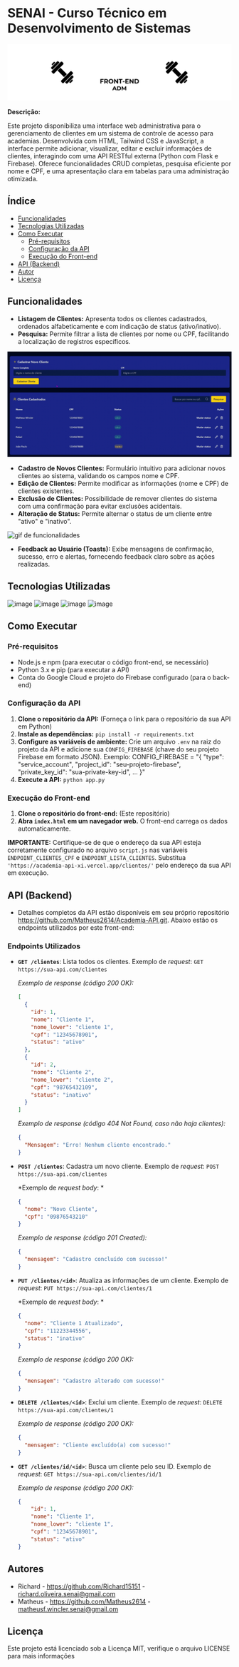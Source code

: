 # SENAI - Curso Técnico em Desenvolvimento de Sistemas

![Imagem de capa](/gifs/WR%20FIT-ADM.gif)

**Descrição:**

Este projeto disponibiliza uma interface web administrativa para o gerenciamento de clientes em um sistema de controle de acesso para academias. Desenvolvida com HTML, Tailwind CSS e JavaScript, a interface permite adicionar, visualizar, editar e excluir informações de clientes, interagindo com uma API RESTful externa (Python com Flask e Firebase).  Oferece funcionalidades CRUD completas, pesquisa eficiente por nome e CPF, e uma apresentação clara em tabelas para uma administração otimizada.

## Índice

* [Funcionalidades](#funcionalidades)
* [Tecnologias Utilizadas](#tecnologias-utilizadas)
* [Como Executar](#como-executar)
    * [Pré-requisitos](#pré-requisitos)
    * [Configuração da API](#configuração-da-api)
    * [Execução do Front-end](#execução-do-front-end)
* [API (Backend)](#api-backend)
* [Autor](#autor)
* [Licença](#licença)


## Funcionalidades

* **Listagem de Clientes:** Apresenta todos os clientes cadastrados, ordenados alfabeticamente e com indicação de status (ativo/inativo).
* **Pesquisa:** Permite filtrar a lista de clientes por nome ou CPF, facilitando a localização de registros específicos.

![gif de funcionalidades](/gifs/pesquisawrfit.gif) 

* **Cadastro de Novos Clientes:** Formulário intuitivo para adicionar novos clientes ao sistema, validando os campos nome e CPF.
* **Edição de Clientes:** Permite modificar as informações (nome e CPF) de clientes existentes.
* **Exclusão de Clientes:** Possibilidade de remover clientes do sistema com uma confirmação para evitar exclusões acidentais.
* **Alteração de Status:** Permite alternar o status de um cliente entre "ativo" e "inativo".

![gif de funcionalidades](/gifs/crudwrfit.gif)

* **Feedback ao Usuário (Toasts):** Exibe mensagens de confirmação, sucesso, erro e alertas, fornecendo feedback claro sobre as ações realizadas.


## Tecnologias Utilizadas

![image](https://img.shields.io/badge/HTML5-E34F26?style=for-the-badge&logo=html5&logoColor=white)
![image](https://img.shields.io/badge/Tailwind_CSS-38B2AC?style=for-the-badge&logo=tailwind-css&logoColor=white)
![image](https://img.shields.io/badge/JavaScript-F7DF1E?style=for-the-badge&logo=javascript&logoColor=black)
![image](https://img.shields.io/badge/Lucide_Icons-3298DC?style=for-the-badge&logo=lucide&logoColor=white)

## Como Executar

### Pré-requisitos

* Node.js e npm (para executar o código front-end, se necessário)
* Python 3.x e pip (para executar a API)
* Conta do Google Cloud e projeto do Firebase configurado (para o back-end)


### Configuração da API

1. **Clone o repositório da API:** (Forneça o link para o repositório da sua API em Python)
2. **Instale as dependências:** `pip install -r requirements.txt`
3. **Configure as variáveis de ambiente:**  Crie um arquivo `.env` na raiz do projeto da API e adicione sua `CONFIG_FIREBASE` (chave do seu projeto Firebase em formato JSON).  Exemplo:
CONFIG_FIREBASE = "{
"type": "service_account",
"project_id": "seu-projeto-firebase",
"private_key_id": "sua-private-key-id",
...
}"
4. **Execute a API:** `python app.py`


### Execução do Front-end

1.  **Clone o repositório do front-end:** (Este repositório)
2.  **Abra `index.html` em um navegador web.** O front-end carrega os dados automaticamente.

**IMPORTANTE:**  Certifique-se de que o endereço da sua API esteja corretamente configurado no arquivo `script.js` nas variáveis `ENDPOINT_CLIENTES_CPF` e `ENDPOINT_LISTA_CLIENTES`.  Substitua  `'https://academia-api-xi.vercel.app/clientes/'` pelo endereço da sua API em execução.


## API (Backend)

* Detalhes completos da API estão disponíveis em seu próprio repositório https://github.com/Matheus2614/Academia-API.git.  Abaixo estão os endpoints utilizados por este front-end:

### Endpoints Utilizados

* **`GET /clientes`**: Lista todos os clientes.  Exemplo de *request*: `GET https://sua-api.com/clientes`

    *Exemplo de *response* (código 200 OK):*

    ```json
    [
      {
        "id": 1,
        "nome": "Cliente 1",
        "nome_lower": "cliente 1",
        "cpf": "12345678901",
        "status": "ativo"
      },
      {
        "id": 2,
        "nome": "Cliente 2",
        "nome_lower": "cliente 2",
        "cpf": "98765432109",
        "status": "inativo"
      }
    ]
    ```

    *Exemplo de *response* (código 404 Not Found, caso não haja clientes):*

    ```json
    {
      "Mensagem": "Erro! Nenhum cliente encontrado."
    }
    ```


* **`POST /clientes`**: Cadastra um novo cliente. Exemplo de *request*: `POST https://sua-api.com/clientes`

    *Exemplo de *request body*: *

    ```json
    {
      "nome": "Novo Cliente",
      "cpf": "09876543210"
    }
    ```

    *Exemplo de *response* (código 201 Created):*

    ```json
    {
      "mensagem": "Cadastro concluído com sucesso!"
    }
    ```

* **`PUT /clientes/<id>`**: Atualiza as informações de um cliente. Exemplo de *request*: `PUT https://sua-api.com/clientes/1`

    *Exemplo de *request body*: *

    ```json
    {
      "nome": "Cliente 1 Atualizado",
      "cpf": "11223344556",
      "status": "inativo"
    }
    ```

    *Exemplo de *response* (código 200 OK):*

    ```json
    {
      "mensagem": "Cadastro alterado com sucesso!"
    }
    ```

* **`DELETE /clientes/<id>`**: Exclui um cliente. Exemplo de *request*: `DELETE https://sua-api.com/clientes/1`

    *Exemplo de *response* (código 200 OK):*

    ```json
    {
      "mensagem": "Cliente excluído(a) com sucesso!"
    }
    ```

* **`GET /clientes/id/<id>`**: Busca um cliente pelo seu ID. Exemplo de *request*: `GET https://sua-api.com/clientes/id/1`

    *Exemplo de *response* (código 200 OK):*

    ```json
    {
        "id": 1,
        "nome": "Cliente 1",
        "nome_lower": "cliente 1",
        "cpf": "12345678901",
        "status": "ativo"
    }
    ```


## Autores

- Richard - https://github.com/Richard15151 - richard.oliveira.senai@gmail.com
- Matheus - https://github.com/Matheus2614 - matheusf.wincler.senai@gmail.om


## Licença

Este projeto está licenciado sob a Licença MIT, verifique o arquivo LICENSE para mais informações